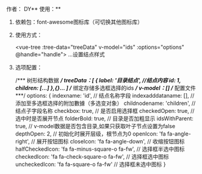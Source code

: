 ﻿作者： DY**
使用：**

 1. 依赖包：font-awesome图标库（可切换其他图标库）
 2. 使用方式：

    <vue-tree :tree-data="treeData" v-model="ids" :options="options" @handle="handle">
        ...设置结点样式
    </vue-tree>

 3. 选项配置：

    /*** 树形结构数据 ***/
    treeData：[
        {
            label: '目录结点', //结点内容
            id: 1,
            children: [...]
        },{}...
    ]
    /*** 绑定存储多选框选择的ids ***/
    v-model：[]
    /*** 配置文件 ***/
    options: {
        indexname: 'id', // 结点名称字段
        indexadddataname: [], // 添加至多选框选择的附加數據（多选变对象）
        childnodename: 'children', // 结点子字段名称
        checkbox: true, // 是否启用选择框
        checkedOpen: true, // 选中时是否展开节点
        folderBold: true, // 目录是否加粗显示
        idsWithParent: true, // v-model数据是否包含目录,如果只获取叶子节点设置为false
        depthOpen: 2, // 初始化时展开层级，根节点为0
        openIcon: 'fa fa-angle-right', // 展开按钮图标
        closeIcon: 'fa fa-angle-down', // 收缩按钮图标
        halfCheckedIcon: 'fa fa-minus-square-o fa-fw', // 选择框半选中图标
        checkedIcon: 'fa fa-check-square-o fa-fw', // 选择框选中图标
        uncheckedIcon: 'fa fa-square-o fa-fw' // 选择框未选中图标
    }